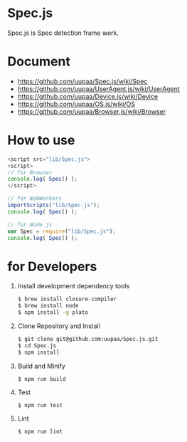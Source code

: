 Spec.js
=========

Spec.js is Spec detection frame work.

# Document

- https://github.com/uupaa/Spec.js/wiki/Spec
- https://github.com/uupaa/UserAgent.js/wiki/UserAgent
- https://github.com/uupaa/Device.js/wiki/Device
- https://github.com/uupaa/OS.js/wiki/OS
- https://github.com/uupaa/Browser.js/wiki/Browser

# How to use

```js
<script src="lib/Spec.js">
<script>
// for Browser
console.log( Spec() );
</script>
```

```js
// for WebWorkers
importScripts("lib/Spec.js");
console.log( Spec() );
```

```js
// for Node.js
var Spec = require("lib/Spec.js");
console.log( Spec() );
```

# for Developers

1. Install development dependency tools

    ```sh
    $ brew install closure-compiler
    $ brew install node
    $ npm install -g plato
    ```

2. Clone Repository and Install

    ```sh
    $ git clone git@github.com:uupaa/Spec.js.git
    $ cd Spec.js
    $ npm install
    ```

3. Build and Minify

    `$ npm run build`

4. Test

    `$ npm run test`

5. Lint

    `$ npm run lint`

